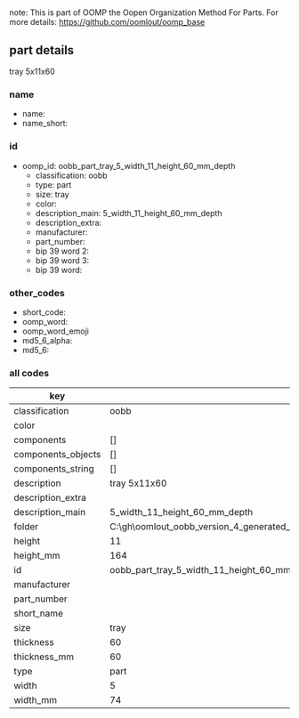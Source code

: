 #   

note: This is part of OOMP the Oopen Organization Method For Parts. For more details: https://github.com/oomlout/oomp_base

##  part details



tray 5x11x60

### name
* name: 
* name_short: 
### id
* oomp_id: oobb_part_tray_5_width_11_height_60_mm_depth
  * classification: oobb
  * type: part
  * size: tray
  * color: 
  * description_main: 5_width_11_height_60_mm_depth
  * description_extra: 
  * manufacturer: 
  * part_number: 
  * bip 39 word 2: 
  * bip 39 word 3: 
  * bip 39 word: 

### other_codes
* short_code: 
* oomp_word: 
* oomp_word_emoji 
* md5_6_alpha: 
* md5_6: 









### all codes 
| key | value |  
| --- | --- |  
| classification | oobb |  
| color |  |  
| components | [] |  
| components_objects | [] |  
| components_string | [] |  
| description | tray 5x11x60 |  
| description_extra |  |  
| description_main | 5_width_11_height_60_mm_depth |  
| folder | C:\gh\oomlout_oobb_version_4_generated_parts\things\oobb_part_tray_5_width_11_height_60_mm_depth |  
| height | 11 |  
| height_mm | 164 |  
| id | oobb_part_tray_5_width_11_height_60_mm_depth |  
| manufacturer |  |  
| part_number |  |  
| short_name |  |  
| size | tray |  
| thickness | 60 |  
| thickness_mm | 60 |  
| type | part |  
| width | 5 |  
| width_mm | 74 |  
